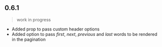 ## 0.6.1
> work in progress

- Added prop to pass custom header options
- Added option to pass _first_, _next_, _previous_ and _last_ words to be
rendered in the pagination
